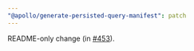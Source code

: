 ```yaml
---
"@apollo/generate-persisted-query-manifest": patch
---
```


README-only change (in [#453](https://github.com/apollographql/apollo-utils/pull/453)).

